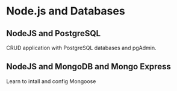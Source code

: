 # Node.js and Databases

## NodeJS and PostgreSQL
CRUD application with PostgreSQL databases and pgAdmin.

## NodeJS and MongoDB and Mongo Express
Learn to intall and config Mongoose
